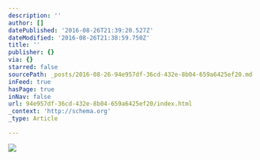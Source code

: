 ```yaml
---
description: ''
author: []
datePublished: '2016-08-26T21:39:20.527Z'
dateModified: '2016-08-26T21:38:59.750Z'
title: ''
publisher: {}
via: {}
starred: false
sourcePath: _posts/2016-08-26-94e957df-36cd-432e-8b04-659a6425ef20.md
inFeed: true
hasPage: true
inNav: false
url: 94e957df-36cd-432e-8b04-659a6425ef20/index.html
_context: 'http://schema.org'
_type: Article

---
```

![](https://the-grid-user-content.s3-us-west-2.amazonaws.com/c9fdd046-20c7-42b5-90df-fa7626295602.jpg)